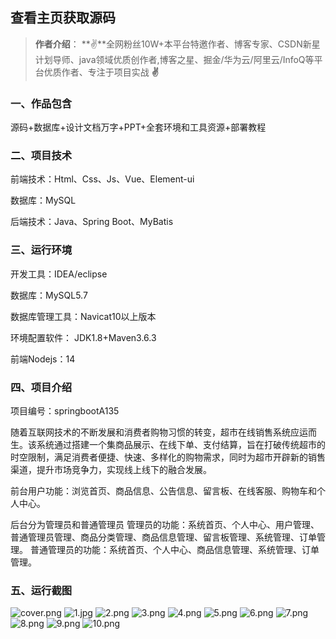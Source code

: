 
## 查看主页获取源码

> **作者介绍**： **✌**全网粉丝10W+本平台特邀作者、博客专家、CSDN新星计划导师、java领域优质创作者,博客之星、掘金/华为云/阿里云/InfoQ等平台优质作者、专注于项目实战 **✌**

  

### 一、作品包含

源码+数据库+设计文档万字+PPT+全套环境和工具资源+部署教程

### 二、项目技术

前端技术：Html、Css、Js、Vue、Element-ui

数据库：MySQL

后端技术：Java、Spring Boot、MyBatis

  

### 三、运行环境

开发工具：IDEA/eclipse

数据库：MySQL5.7

数据库管理工具：Navicat10以上版本

环境配置软件： JDK1.8+Maven3.6.3

前端Nodejs：14


### 四、项目介绍
项目编号：springbootA135

随着互联网技术的不断发展和消费者购物习惯的转变，超市在线销售系统应运而生。该系统通过搭建一个集商品展示、在线下单、支付结算，旨在打破传统超市的时空限制，满足消费者便捷、快速、多样化的购物需求，同时为超市开辟新的销售渠道，提升市场竞争力，实现线上线下的融合发展。

前台用户功能：浏览首页、商品信息、公告信息、留言板、在线客服、购物车和个人中心。

后台分为管理员和普通管理员
管理员的功能：系统首页、个人中心、用户管理、普通管理员管理、商品分类管理、商品信息管理、留言板管理、系统管理、订单管理。
普通管理员的功能：系统首页、个人中心、商品信息管理、系统管理、订单管理。

### 五、运行截图

![cover.png](./cover.png)
![1.jpg](./1.jpg)
![2.png](./2.png)
![3.png](./3.png)
![4.png](./4.png)
![5.png](./5.png)
![6.png](./6.png)
![7.png](./7.png)
![8.png](./8.png)
![9.png](./9.png)
![10.png](./10.png)




  
